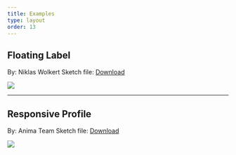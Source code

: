 ```yaml
---
title: Examples
type: layout
order: 13
---
```


## Floating Label

By: Niklas Wolkert
Sketch file: [Download](/docs/assets/floating-label.sketch)

![](https://cl.ly/a2725faabb66/%255B2e65282c8a6b16957f68cab827f53e52%255D_Stacked%252520Symbols%252520demo.gif)

---

## Responsive Profile

By: Anima Team
Sketch file: [Download](/docs/assets/bubbles.sketch)

![](https://cl.ly/1e712d3f4280/%255Bb62ef0754adc9d101123dd6e6ee9c607%255D_Layout%252520Email.gif)